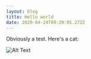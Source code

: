 ```yaml
---
layout: blog
title: Hello world
date: 2020-04-24T09:39:05.272Z
---
```

Obviously a test. Here's a cat: 

![Alt Text](https://media.giphy.com/media/vFKqnCdLPNOKc/giphy.gif)